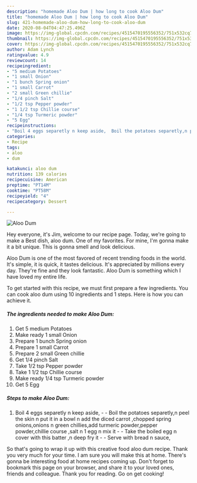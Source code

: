 ```yaml
---
description: "homemade Aloo Dum | how long to cook Aloo Dum"
title: "homemade Aloo Dum | how long to cook Aloo Dum"
slug: 421-homemade-aloo-dum-how-long-to-cook-aloo-dum
date: 2020-08-04T04:47:25.496Z
image: https://img-global.cpcdn.com/recipes/4515470195556352/751x532cq70/aloo-dum-recipe-main-photo.jpg
thumbnail: https://img-global.cpcdn.com/recipes/4515470195556352/751x532cq70/aloo-dum-recipe-main-photo.jpg
cover: https://img-global.cpcdn.com/recipes/4515470195556352/751x532cq70/aloo-dum-recipe-main-photo.jpg
author: Adam Lynch
ratingvalue: 4.9
reviewcount: 14
recipeingredient:
- "5 medium Potatoes"
- "1 small Onion"
- "1 bunch Spring onion"
- "1 small Carrot"
- "2 small Green chillie"
- "1/4 pinch Salt"
- "1/2 tsp Pepper powder"
- "1 1/2 tsp Chillie course"
- "1/4 tsp Turmeric powder"
- "5 Egg"
recipeinstructions:
- "Boil 4 eggs separetly n keep aside,  Boil the potatoes separetly,n peel the skin n put it in a bowl n add the diced carrot ,chopped spring onions,onions n green chillies,add turmeric powder,pepper powder,chillie course ,salt n 1 egg n mix it  Take the boiled egg n cover with this batter ,n deep fry it  Serve with bread n sauce,"
categories:
- Recipe
tags:
- aloo
- dum

katakunci: aloo dum 
nutrition: 139 calories
recipecuisine: American
preptime: "PT14M"
cooktime: "PT58M"
recipeyield: "4"
recipecategory: Dessert

---
```



![Aloo Dum](https://img-global.cpcdn.com/recipes/4515470195556352/751x532cq70/aloo-dum-recipe-main-photo.jpg)

Hey everyone, it's Jim, welcome to our recipe page. Today, we're going to make a Best dish, aloo dum. One of my favorites. For mine, I'm gonna make it a bit unique. This is gonna smell and look delicious.

Aloo Dum is one of the most favored of recent trending foods in the world. It's simple, it is quick, it tastes delicious. It's appreciated by millions every day. They're fine and they look fantastic. Aloo Dum is something which I have loved my entire life.




To get started with this recipe, we must first prepare a few ingredients. You can cook aloo dum using 10 ingredients and 1 steps. Here is how you can achieve it.

<!--inarticleads1-->

##### The ingredients needed to make Aloo Dum:

1. Get 5 medium Potatoes
1. Make ready 1 small Onion
1. Prepare 1 bunch Spring onion
1. Prepare 1 small Carrot
1. Prepare 2 small Green chillie
1. Get 1/4 pinch Salt
1. Take 1/2 tsp Pepper powder
1. Take 1 1/2 tsp Chillie course
1. Make ready 1/4 tsp Turmeric powder
1. Get 5 Egg




<!--inarticleads2-->

##### Steps to make Aloo Dum:

1. Boil 4 eggs separetly n keep aside, -  - Boil the potatoes separetly,n peel the skin n put it in a bowl n add the diced carrot ,chopped spring onions,onions n green chillies,add turmeric powder,pepper powder,chillie course ,salt n 1 egg n mix it -  - Take the boiled egg n cover with this batter ,n deep fry it -  - Serve with bread n sauce,




So that's going to wrap it up with this creative food aloo dum recipe. Thank you very much for your time. I am sure you will make this at home. There's gonna be interesting food at home recipes coming up. Don't forget to bookmark this page on your browser, and share it to your loved ones, friends and colleague. Thank you for reading. Go on get cooking!
